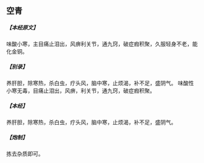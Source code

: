 ## 空青

##### 【本经原文】
味酸小寒，主目痛止泪出，风痹利关节，通九窍，破症瘕积聚，久服轻身不老，能化金铜。
##### 【别录】
养肝胆，除寒热，杀白虫，疗头风，脑中寒，止烦渴，补不足，盛阴气。
味酸性小寒无毒，目痛止泪出，风痹，利关节，通九窍，破症瘕积聚。
##### 【本经】
养肝胆，除寒热，杀白虫，疗头风，脑中寒，止烦渴，补不足，盛阴气。
##### 【炮制】
拣去杂质即可。